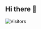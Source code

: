 ## Hi there 👋
![Visitors](https://api.visitorbadge.io/api/combined?path=t1llo&label=%20%F0%9F%91%80&countColor=%23263759&style=flat)
<!--
**t1llo/t1llo** is a ✨ _special_ ✨ repository because its `README.md` (this file) appears on your GitHub profile.

Here are some ideas to get you started:

- 🔭 I’m currently working on ...
- 🌱 I’m currently learning ...
- 👯 I’m looking to collaborate on ...
- 🤔 I’m looking for help with ...
- 💬 Ask me about ...
- 📫 How to reach me: ...
- 😄 Pronouns: ...
- ⚡ Fun fact: ...
-->
